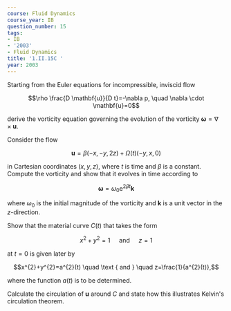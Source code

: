 ```yaml
---
course: Fluid Dynamics
course_year: IB
question_number: 15
tags:
- IB
- '2003'
- Fluid Dynamics
title: '1.II.15C '
year: 2003
---
```



Starting from the Euler equations for incompressible, inviscid flow

$$\rho \frac{D \mathbf{u}}{D t}=-\nabla p, \quad \nabla \cdot \mathbf{u}=0$$

derive the vorticity equation governing the evolution of the vorticity $\boldsymbol{\omega}=\nabla \times \mathbf{u}$.

Consider the flow

$$\mathbf{u}=\beta(-x,-y, 2 z)+\Omega(t)(-y, x, 0)$$

in Cartesian coordinates $(x, y, z)$, where $t$ is time and $\beta$ is a constant. Compute the vorticity and show that it evolves in time according to

$$\boldsymbol{\omega}=\omega_{0} \mathrm{e}^{2 \beta t} \mathbf{k}$$

where $\omega_{0}$ is the initial magnitude of the vorticity and $\mathbf{k}$ is a unit vector in the $z$-direction.

Show that the material curve $C(t)$ that takes the form

$$x^{2}+y^{2}=1 \quad \text { and } \quad z=1$$

at $t=0$ is given later by

$$x^{2}+y^{2}=a^{2}(t) \quad \text { and } \quad z=\frac{1}{a^{2}(t)},$$

where the function $a(t)$ is to be determined.

Calculate the circulation of $\mathbf{u}$ around $C$ and state how this illustrates Kelvin's circulation theorem.